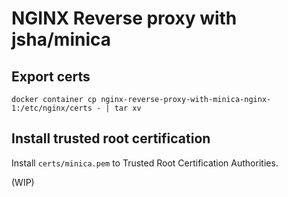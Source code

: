 NGINX Reverse proxy with jsha/minica
===

Export certs
---

```shell
docker container cp nginx-reverse-proxy-with-minica-nginx-1:/etc/nginx/certs - | tar xv
```

Install trusted root certification
---

Install `certs/minica.pem` to Trusted Root Certification Authorities.

(WIP)
